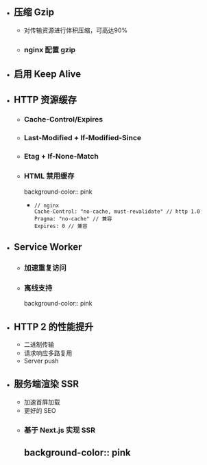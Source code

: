 - ## 压缩 Gzip
	- 对传输资源进行体积压缩，可高达90%
	- ### nginx 配置 gzip
- ## 启用 Keep Alive
- ## HTTP 资源缓存
	- ### Cache-Control/Expires
	- ### Last-Modified + If-Modified-Since
	- ### Etag + If-None-Match
	- ### HTML 禁用缓存
	  background-color:: pink
		- ```
		  // nginx
		  Cache-Control: "no-cache, must-revalidate" // http 1.0
		  Pragma: "no-cache" // 兼容
		  Expires: 0 // 兼容
		  ```
- ## Service Worker
	- ### 加速重复访问
	- ### 离线支持
	  background-color:: pink
- ## HTTP 2 的性能提升
	- 二进制传输
	- 请求响应多路复用
	- Server push
- ## 服务端渲染 SSR
	- 加速首屏加载
	- 更好的 SEO
	- ### 基于 Next.js 实现 SSR
	  background-color:: pink
		-